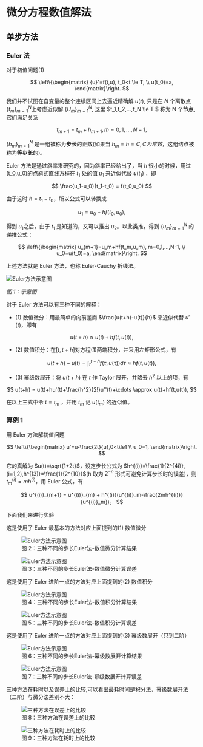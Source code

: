 # 微分方程数值解法

## 单步方法

### Euler 法

对于初值问题(1)

$$
\left\{\begin{matrix}
{u}'=f(t,u), t_0<t \le T,  \\
u(t_0)=a,
\end{matrix}\right.
$$

我们并不试图在自变量的整个连续区间上去逼近精确解 $u(t)$, 只是在 $N$ 个离散点 $\{t_m\}^N_{m=1}$上考虑近似解 $\{U_m\}^N_{m=1}$, 这里 $t_1,t_2,...,t_N \le T $ 称为 N 个**节点**, 它们满足关系

$$
t_{m+1}=t_m + h_{m+1},m=0,1,...,N-1,
$$

$\{h_m\}^N_{m=1}$ 是一组被称为**步长**的正数(如果当 $h_m=h=C,C为常数$，这组结点被称为**等步长**的)。

Euler 方法是通过斜率来研究的，因为斜率已经给出了，当 $h$ 很小的时候，用过 (t_0,u_0)的点斜式直线方程在 $t_1$ 处的值 $u_1$ 来近似代替 $u(t_1)$ ，即

$$
\frac{u_1-u_0}{t_1-t_0} = f(t_0,u_0)
$$

由于这时 $h=t_1-t_0$，所以公式可以转换成

$$
u_1 = u_0 + hf(t_0,u_0),
$$

得到 $u_1$之后，由于 $t_1$ 是知道的，又可以推出 $u_2$。以此类推，得到 $\{u_m\}^N_{m=1}$ 的递推公式：

$$
\left\{\begin{matrix}
u_{m+1}=u_m+hf(t_m,u_m), m=0,1,...,N-1,  \\
u_0=u(t_0)=a,
\end{matrix}\right.
$$

上述方法就是 Euler 方法，也称 Euler-Cauchy 折线法。

<div style={{ textAlign: 'center', marginTop: '10px' }}>
  <img
    src="https://s2.loli.net/2025/07/22/OQyzv9j21tNYbgC.jpg"
    alt="Euler方法示意图"
    style={{ width: '60%' }}
  />
  <p style={{ fontSize: '90%', color: 'gray' }}>
    <em>图 1：示意图</em>
  </p>
</div>

对于 Euler 方法可以有三种不同的解释：

- (1) 数值微分：用最简单的向前差商 $\frac{u(t+h)-u(t)}{h}$ 来近似代替 ${u}'(t)$，即有

$$
u(t+h)\approx u(t)+hf(t,u(t)),
$$

- (2) 数值积分：在$[t,t+h]$对方程(1)两端积分，并采用左矩形公式，有

$$
u(t+h)-u(t)=\int^{t+h}_tf(\tau,u(\tau))d\tau \approx hf(t,u(t)),
$$

- (3) 幂级数展开：将 $u(t+h)$ 在 $t$ 作 Taylor 展开，并略去 $h^2$ 以上的项，有

$$
u(t+h) = u(t)+hu'(t)+\frac{h^2}{2!}u''(t)+\cdots \approx u(t)+hf(t,u(t)),
$$

在以上三式中令 $t=t_m$ ，并用 $t_m$ 记 $u(t_m)$ 的近似值。

### 算例 1

用 Euler 方法解初值问题

$$
\left\{\begin{matrix}
u'=u-\frac{2t}{u},0<t\le1  \\
u_0=1,
\end{matrix}\right.
$$

它的真解为 $u(t)=\sqrt{1+2t}$，设定步长公式为 $h^{(i)}=\frac{1}{2^{4i}},(i=1,2),h^{(3)}=\frac{1}{2^{10}}$(h 取为 $2^{-n}$ 形式可避免计算步长时的误差)，则 $t^{(i)}_m=mh^{(i)}$，用 Euler 公式，有

$$
u^{(i)}_{m+1} = u^{(i)}_{m} + h^{(i)}(u^{(i)}_m-\frac{2mh^{(i)}}{u^{(i)}_m})。
$$

下面我们来进行实验

这是使用了 Euler 最基本的方法对应上面提到的(1) 数值微分

<div style={{ display: 'flex', justifyContent: 'center', gap: '2%', marginTop: '10px' }}>
  <figure style={{ width: '49%', textAlign: 'center', margin: 0 }}>
    <img
      src="https://github.com/FEMATHS/Example/blob/main/ch2/example1/1.png?raw=true"
      alt="Euler方法示意图"
      style={{ width: '100%' }}
    />
    <figcaption style={{ fontSize: '90%', color: 'gray', fontStyle: 'italic', marginTop: '4px' }}>
      图 2：三种不同的步长Euler法-数值微分计算结果
    </figcaption>
  </figure>
  <figure style={{ width: '49%', textAlign: 'center', margin: 0 }}>
    <img
      src="https://github.com/FEMATHS/Example/blob/main/ch2/example1/2.png?raw=true"
      alt="Euler方法示意图"
      style={{ width: '100%' }}
    />
    <figcaption style={{ fontSize: '90%', color: 'gray', fontStyle: 'italic', marginTop: '4px' }}>
      图 3：三种不同的步长Euler法-数值微分计算误差
    </figcaption>
  </figure>
</div>

这是使用了 Euler 进阶一点的方法对应上面提到的(2) 数值积分

<div style={{ display: 'flex', justifyContent: 'center', gap: '2%', marginTop: '10px' }}>
  <figure style={{ width: '49%', textAlign: 'center', margin: 0 }}>
    <img
      src="https://github.com/FEMATHS/Example/blob/main/ch2/example1/3.png?raw=true"
      alt="Euler方法示意图"
      style={{ width: '100%' }}
    />
    <figcaption style={{ fontSize: '90%', color: 'gray', fontStyle: 'italic', marginTop: '4px' }}>
      图 4：三种不同的步长Euler法-数值积分计算结果
    </figcaption>
  </figure>
  <figure style={{ width: '49%', textAlign: 'center', margin: 0 }}>
    <img
      src="https://github.com/FEMATHS/Example/blob/main/ch2/example1/4.png?raw=true"
      alt="Euler方法示意图"
      style={{ width: '100%' }}
    />
    <figcaption style={{ fontSize: '90%', color: 'gray', fontStyle: 'italic', marginTop: '4px' }}>
      图 5：三种不同的步长Euler法-数值积分计算误差
    </figcaption>
  </figure>
</div>

这是使用了 Euler 进阶一点的方法对应上面提到的(3) 幂级数展开（只到二阶）

<div style={{ display: 'flex', justifyContent: 'center', gap: '2%', marginTop: '10px' }}>
  <figure style={{ width: '49%', textAlign: 'center', margin: 0 }}>
    <img
      src="https://github.com/FEMATHS/Example/blob/main/ch2/example1/5.png?raw=true"
      alt="Euler方法示意图"
      style={{ width: '100%' }}
    />
    <figcaption style={{ fontSize: '90%', color: 'gray', fontStyle: 'italic', marginTop: '4px' }}>
      图 6：三种不同的步长Euler法-幂级数展开计算结果
    </figcaption>
  </figure>
  <figure style={{ width: '49%', textAlign: 'center', margin: 0 }}>
    <img
      src="https://github.com/FEMATHS/Example/blob/main/ch2/example1/6.png?raw=true"
      alt="Euler方法示意图"
      style={{ width: '100%' }}
    />
    <figcaption style={{ fontSize: '90%', color: 'gray', fontStyle: 'italic', marginTop: '4px' }}>
      图 7：三种不同的步长Euler法-幂级数展开计算误差
    </figcaption>
  </figure>
</div>

三种方法在耗时以及误差上的比较,可以看出最耗时间是积分法，幂级数展开法（二阶）与微分法差别不大：

<div style={{ display: 'flex', justifyContent: 'center', gap: '2%', marginTop: '10px' }}>
  <figure style={{ width: '49%', textAlign: 'center', margin: 0 }}>
    <img
      src="https://github.com/FEMATHS/Example/blob/main/ch2/example1/error_vs_h.png?raw=true"
      alt="三种方法在误差上的比较"
      style={{ width: '100%' }}
    />
    <figcaption style={{ fontSize: '90%', color: 'gray', fontStyle: 'italic', marginTop: '4px' }}>
      图 8：三种方法在误差上的比较
    </figcaption>
  </figure>
  <figure style={{ width: '49%', textAlign: 'center', margin: 0 }}>
    <img
      src="https://github.com/FEMATHS/Example/blob/main/ch2/example1/time_vs_h.png?raw=true"
      alt="三种方法在耗时上的比较"
      style={{ width: '100%' }}
    />
    <figcaption style={{ fontSize: '90%', color: 'gray', fontStyle: 'italic', marginTop: '4px' }}>
      图 9：三种方法在耗时上的比较
    </figcaption>
  </figure>
</div>

